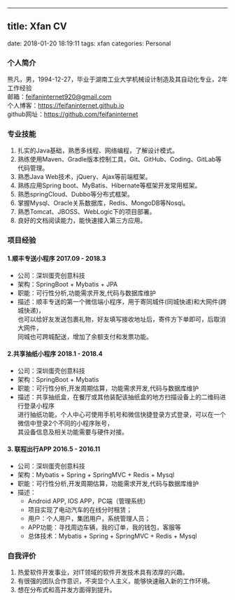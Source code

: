 ---------------------------
title: Xfan CV
---------------------------
date: 2018-01-20 18:19:11
tags: xfan
categories: Personal

### 个人简介
熊凡，男，1994-12-27，毕业于湖南工业大学机械设计制造及其自动化专业，2年工作经验   
邮箱：feifaninternet920@gmail.com   
个人博客：https://feifaninternet.github.io   
github网址：https://github.com/feifaninternet   

### 专业技能
1. 扎实的Java基础，熟悉多线程、网络编程，了解设计模式。
2. 熟练使用Maven、Gradle版本控制工具，Git、GitHub、Coding、GitLab等代码管理。
3. 熟悉Java Web技术，jQuery、Ajax等前端框架。
4. 熟练应用Spring boot、MyBatis、Hibernate等框架开发常用框架。
5. 熟悉springCloud、Dubbo等分布式框架。
6. 掌握Mysql、Oracle关系数据库，Redis、MongoDB等Nosql。
7. 熟悉Tomcat、JBOSS、WebLogic下的项目部署。
8. 良好的文档阅读能力，能快速接入第三方应用。

### 项目经验

#### 1.顺丰专送小程序 2017.09 - 2018.3 
- 公司：深圳蛋壳创意科技
- 架构：SpringBoot + Mybatis + JPA
- 职能：可行性分析,功能需求开发,代码与数据库维护
- 描述：顺丰专送的第一个微信端小程序，用于寄同城件(同城快递)和大网件(跨城快递)，   
也可以给好友发送包裹礼物，好友填写接收地址后，寄件方下单即可，后取消大网件，   
同城也可跨城配送，增加了余额支付和发票功能。

#### 2.共享抽纸小程序 2018.1 - 2018.4
- 公司：深圳蛋壳创意科技
- 架构：SpringBoot + Mybatis
- 职能：可行性分析,开发周期估算，功能需求开发,代码与数据库维护
- 描述：共享抽纸盒，在餐厅或其他装配该抽纸盒的地方扫描设备上的二维码进行登录小程序   
进行抽纸功能，个人中心可使用手机号和微信快捷登录方式登录，可以在一个微信中登录2个不同的小程序账号，   
其设备信息及相关功能需要与硬件对接。

#### 3. 联程出行APP 2016.5 - 2016.11
- 公司：深圳蛋壳创意科技
- 架构：Mybatis + Spring + SpringMVC + Redis + Mysql
- 职能：可行性分析,开发周期估算，功能需求开发,代码与数据库维护
- 描述：
    - Android APP, IOS APP，PC端（管理系统）   
    - 项目实现了电动汽车的在线分时租赁；
    - 用户：个人用户，集团用户，系统管理人员；
    - APP功能：寻找周边车辆，我的订单，我的钱包，客服等
    - 总体技术：Mybatis + Spring + SpringMVC + Redis + Mysql


### 自我评价
1. 热爱软件开发事业，对IT领域的软件开发技术具有浓厚的兴趣。
2. 有很强的团队合作意识，不突显个人主义，能够快速融入新的工作环境。
3. 想在分布式和高并发方面得到提升。
